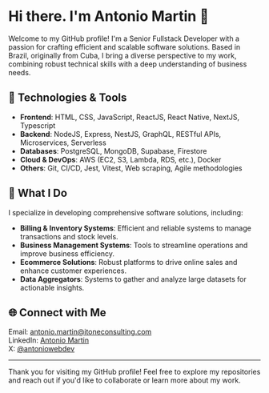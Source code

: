 # Hi there. I'm Antonio Martin 👋

Welcome to my GitHub profile! I'm a Senior Fullstack Developer with a passion for crafting efficient and scalable software solutions. Based in Brazil, originally from Cuba, I bring a diverse perspective to my work, combining robust technical skills with a deep understanding of business needs.

## 🔧 Technologies & Tools
- **Frontend**: HTML, CSS, JavaScript, ReactJS, React Native, NextJS, Typescript
- **Backend**: NodeJS, Express, NestJS, GraphQL, RESTful APIs, Microservices, Serverless
- **Databases**: PostgreSQL, MongoDB, Supabase, Firestore
- **Cloud & DevOps**: AWS (EC2, S3, Lambda, RDS, etc.), Docker
- **Others**: Git, CI/CD, Jest, Vitest, Web scraping, Agile methodologies

## 🚀 What I Do
I specialize in developing comprehensive software solutions, including:

- **Billing & Inventory Systems**: Efficient and reliable systems to manage transactions and stock levels.
- **Business Management Systems**: Tools to streamline operations and improve business efficiency.
- **Ecommerce Solutions**: Robust platforms to drive online sales and enhance customer experiences.
- **Data Aggregators**: Systems to gather and analyze large datasets for actionable insights.

## 🌐 Connect with Me
Email: antonio.martin@itoneconsulting.com<br/>
LinkedIn: [Antonio Martin](https://www.linkedin.com/in/antoniowebdev/)<br/>
X: [@antoniowebdev](https://twitter.com/antoniowebdev)<br/>


---
Thank you for visiting my GitHub profile! Feel free to explore my repositories and reach out if you'd like to collaborate or learn more about my work.
